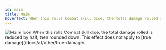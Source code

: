```yaml
---
id: maim
title: Maim
hoverText: When this rolls Combat skill dice, the total damage rolled is reduced by half, then rounded down. This effect does not apply to true damage.
---
```


<img src="/icons/maim.svg" alt="Maim Icon" />
When this rolls Combat skill dice, the total damage rolled is reduced by half, then rounded down. This effect does not apply to [true damage](/docs/all/other/true-damage).